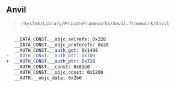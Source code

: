 ## Anvil

> `/System/Library/PrivateFrameworks/Anvil.framework/Anvil`

```diff

   __DATA_CONST.__objc_selrefs: 0x328
   __DATA_CONST.__objc_protorefs: 0x28
   __AUTH_CONST.__auth_got: 0x1498
-  __AUTH_CONST.__auth_ptr: 0x700
+  __AUTH_CONST.__auth_ptr: 0x728
   __AUTH_CONST.__const: 0x81e0
   __AUTH_CONST.__objc_const: 0x1200
   __AUTH.__objc_data: 0x2b0

```
